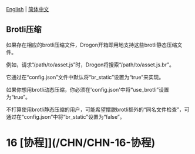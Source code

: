 [English](/ENG/ENG-16-Brotli) | [简体中文](/CHN/CHN-15-Brotli压缩)

## Brotli压缩

如果存在相应的brotli压缩文件，Drogon开箱即用地支持这些brotli静态压缩文件。

例如，请求“/path/to/asset.js”时，Drogon将搜索“/path/to/asset.js.br”。

它通过在“config.json”文件中默认将“br_static”设置为“true”来实现。

如果你想用brotli动态压缩，你必须在'config.json'中将“use_brotli”设置为“true”。

不打算使用brotli静态压缩的用户，可能希望摆脱brotli额外的“同名文件检查”，可通过在“config.json”中将“br_static”设置为“false”。

# 16 [协程]](/CHN/CHN-16-协程)
